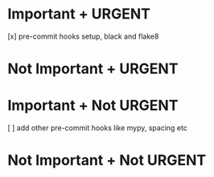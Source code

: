 # Important + URGENT
[x] pre-commit hooks setup, black and flake8


# Not Important + URGENT


# Important +  Not URGENT
[ ] add other pre-commit hooks like mypy, spacing etc

# Not Important + Not URGENT